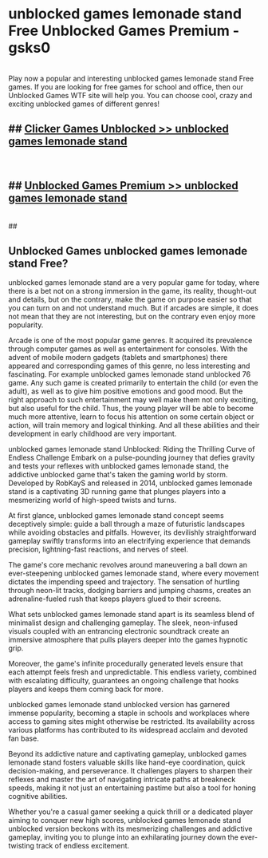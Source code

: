 # unblocked games lemonade stand Free Unblocked Games Premium - gsks0 <br>
<br>
Play now a popular and interesting unblocked games lemonade stand Free games. If you are looking for free games for school and office, then our Unblocked Games WTF site will help you. You can choose cool, crazy and exciting unblocked games of different genres!


## ##  [Clicker Games Unblocked >> unblocked games lemonade stand](http://freeplayer.one?title=unblocked_games_lemonade_stand&ref=M1)
  <br>

##  ## [Unblocked Games Premium >> unblocked games lemonade stand](http://freeplayer.one?title=unblocked_games_lemonade_stand&ref=M1)
  <br>
  ##



## Unblocked Games unblocked games lemonade stand Free?

unblocked games lemonade stand are a very popular game for today, where there is a bet not on a strong immersion in the game, its reality, thought-out and details, but on the contrary, make the game on purpose easier so that you can turn on and not understand much. But if arcades are simple, it does not mean that they are not interesting, but on the contrary even enjoy more popularity.

Arcade is one of the most popular game genres. It acquired its prevalence through computer games as well as entertainment for consoles. With the advent of mobile modern gadgets (tablets and smartphones) there appeared and corresponding games of this genre, no less interesting and fascinating. For example unblocked games lemonade stand unblocked 76 game. Any such game is created primarily to entertain the child (or even the adult), as well as to give him positive emotions and good mood. But the right approach to such entertainment may well make them not only exciting, but also useful for the child. Thus, the young player will be able to become much more attentive, learn to focus his attention on some certain object or action, will train memory and logical thinking. And all these abilities and their development in early childhood are very important.

unblocked games lemonade stand Unblocked: Riding the Thrilling Curve of Endless Challenge
Embark on a pulse-pounding journey that defies gravity and tests your reflexes with unblocked games lemonade stand, the addictive unblocked game that's taken the gaming world by storm. Developed by RobKayS and released in 2014, unblocked games lemonade stand is a captivating 3D running game that plunges players into a mesmerizing world of high-speed twists and turns.

At first glance, unblocked games lemonade stand concept seems deceptively simple: guide a ball through a maze of futuristic landscapes while avoiding obstacles and pitfalls. However, its devilishly straightforward gameplay swiftly transforms into an electrifying experience that demands precision, lightning-fast reactions, and nerves of steel.

The game's core mechanic revolves around maneuvering a ball down an ever-steepening unblocked games lemonade stand, where every movement dictates the impending speed and trajectory. The sensation of hurtling through neon-lit tracks, dodging barriers and jumping chasms, creates an adrenaline-fueled rush that keeps players glued to their screens.

What sets unblocked games lemonade stand apart is its seamless blend of minimalist design and challenging gameplay. The sleek, neon-infused visuals coupled with an entrancing electronic soundtrack create an immersive atmosphere that pulls players deeper into the games hypnotic grip.

Moreover, the game's infinite procedurally generated levels ensure that each attempt feels fresh and unpredictable. This endless variety, combined with escalating difficulty, guarantees an ongoing challenge that hooks players and keeps them coming back for more.

unblocked games lemonade stand unblocked version has garnered immense popularity, becoming a staple in schools and workplaces where access to gaming sites might otherwise be restricted. Its availability across various platforms has contributed to its widespread acclaim and devoted fan base.

Beyond its addictive nature and captivating gameplay, unblocked games lemonade stand fosters valuable skills like hand-eye coordination, quick decision-making, and perseverance. It challenges players to sharpen their reflexes and master the art of navigating intricate paths at breakneck speeds, making it not just an entertaining pastime but also a tool for honing cognitive abilities.

Whether you're a casual gamer seeking a quick thrill or a dedicated player aiming to conquer new high scores, unblocked games lemonade stand unblocked version beckons with its mesmerizing challenges and addictive gameplay, inviting you to plunge into an exhilarating journey down the ever-twisting track of endless excitement.